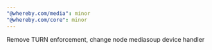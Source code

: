 ```yaml
---
"@whereby.com/media": minor
"@whereby.com/core": minor
---
```


Remove TURN enforcement, change node mediasoup device handler
